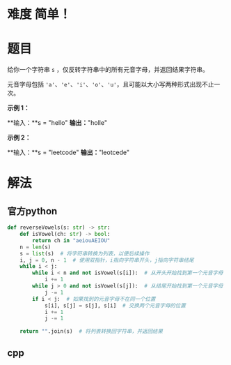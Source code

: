 # 难度 简单！

# 题目
给你一个字符串 `s` ，仅反转字符串中的所有元音字母，并返回结果字符串。

元音字母包括 `'a'`、`'e'`、`'i'`、`'o'`、`'u'`，且可能以大小写两种形式出现不止一次。

**示例 1：**

**输入：**s = "hello"
**输出：**"holle"

**示例 2：**

**输入：**s = "leetcode"
**输出：**"leotcede"

# 解法

## 官方python
```python
def reverseVowels(s: str) -> str:
    def isVowel(ch: str) -> bool:
        return ch in "aeiouAEIOU"
    n = len(s)
    s = list(s)  # 将字符串转换为列表，以便后续操作
    i, j = 0, n - 1  # 使用双指针，i指向字符串开头，j指向字符串结尾
    while i < j:
        while i < n and not isVowel(s[i]):  # 从开头开始找到第一个元音字母
            i += 1
        while j > 0 and not isVowel(s[j]):  # 从结尾开始找到第一个元音字母
            j -= 1
        if i < j:  # 如果找到的元音字母不在同一个位置
            s[i], s[j] = s[j], s[i]  # 交换两个元音字母的位置
            i += 1
            j -= 1
        
    return "".join(s)  # 将列表转换回字符串，并返回结果
```

## cpp
```c



```